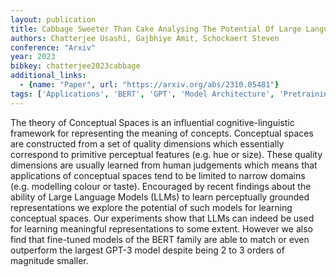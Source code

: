 ```yaml
---
layout: publication
title: Cabbage Sweeter Than Cake Analysing The Potential Of Large Language Models For Learning Conceptual Spaces
authors: Chatterjee Usashi, Gajbhiye Amit, Schockaert Steven
conference: "Arxiv"
year: 2023
bibkey: chatterjee2023cabbage
additional_links:
  - {name: "Paper", url: "https://arxiv.org/abs/2310.05481"}
tags: ['Applications', 'BERT', 'GPT', 'Model Architecture', 'Pretraining Methods', 'RAG', 'Tools']
---
```

The theory of Conceptual Spaces is an influential cognitive-linguistic framework for representing the meaning of concepts. Conceptual spaces are constructed from a set of quality dimensions which essentially correspond to primitive perceptual features (e.g. hue or size). These quality dimensions are usually learned from human judgements which means that applications of conceptual spaces tend to be limited to narrow domains (e.g. modelling colour or taste). Encouraged by recent findings about the ability of Large Language Models (LLMs) to learn perceptually grounded representations we explore the potential of such models for learning conceptual spaces. Our experiments show that LLMs can indeed be used for learning meaningful representations to some extent. However we also find that fine-tuned models of the BERT family are able to match or even outperform the largest GPT-3 model despite being 2 to 3 orders of magnitude smaller.
